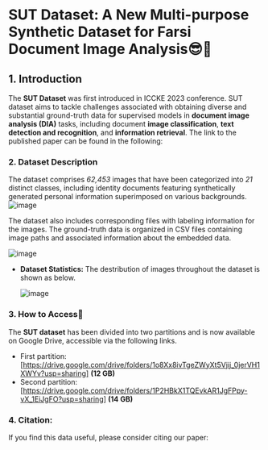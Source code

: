 # SUT Dataset: A New Multi-purpose Synthetic Dataset for Farsi Document Image Analysis:sunglasses::rocket:
## 1. Introduction
The **SUT Dataset** was first introduced in ICCKE 2023 conference. 
SUT dataset aims to tackle challenges associated with obtaining diverse and substantial ground-truth data for supervised models in **document image analysis (DIA)** tasks, including document **image classification**, **text detection and recognition**, and **information retrieval**.
The link to the published paper can be found in the following:

### 2. Dataset Description
The dataset comprises *62,453* images that have been categorized into *21* distinct classes, including identity documents featuring synthetically generated personal information superimposed on various backgrounds.
![image](https://github.com/aliiafkari/SUT_Dataset/assets/129840755/2b28a446-8aaf-4d12-a61e-a9845ce21ab9)

The dataset also includes corresponding files with labeling information for the images. The ground-truth data is organized in CSV files containing image paths and associated information about the embedded data. 

![image](https://github.com/aliiafkari/SUT_Dataset/assets/129840755/799148ac-eaef-49cf-a4ca-fb9dbfb56dc4)

* **Dataset Statistics:** The destribution of images throughout the dataset is shown as below.
  
  ![image](https://github.com/aliiafkari/SUT_Dataset/assets/129840755/f5391430-813b-4ec3-9284-5ddacc2b5d52)
### 3. How to Access🚀
The **SUT dataset** has been divided into two partitions and is now available on Google Drive, accessible via the following links.
* First partition: [https://drive.google.com/drive/folders/1o8Xx8ivTgeZWyXt5Vjij_0jerVH1XWYv?usp=sharing] **(12 GB)**
* Second partition: [https://drive.google.com/drive/folders/1P2HBkX1TQEvkAR1JgFPpy-vX_1EiJgFO?usp=sharing] **(14 GB)**
### 4. Citation: 
If you find this data useful, please consider citing our paper:
